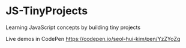 # JS-TinyProjects
Learning JavaScript concepts by building tiny projects 

Live demos in CodePen https://codepen.io/seol-hui-kim/pen/YzZYoZq
